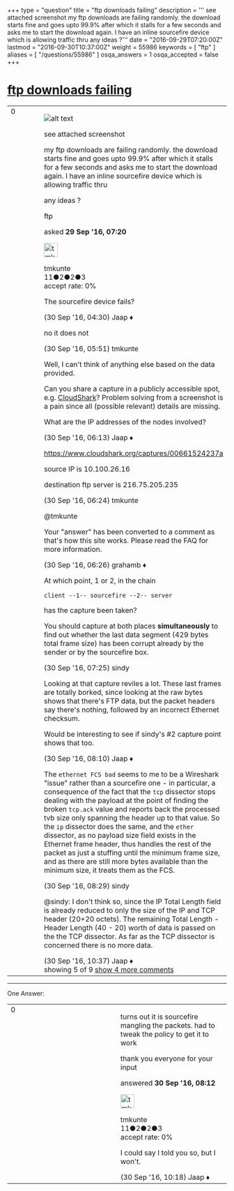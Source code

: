+++
type = "question"
title = "ftp downloads failing"
description = ''' see attached screenshot my ftp downloads are failing randomly. the download starts fine and goes upto 99.9% after which it stalls for a few seconds and asks me to start the download again. I have an inline sourcefire device which is allowing traffic thru any ideas ?'''
date = "2016-09-29T07:20:00Z"
lastmod = "2016-09-30T10:37:00Z"
weight = 55986
keywords = [ "ftp" ]
aliases = [ "/questions/55986" ]
osqa_answers = 1
osqa_accepted = false
+++

<div class="headNormal">

# [ftp downloads failing](/questions/55986/ftp-downloads-failing)

</div>

<div id="main-body">

<div id="askform">

<table id="question-table" style="width:100%;"><colgroup><col style="width: 50%" /><col style="width: 50%" /></colgroup><tbody><tr class="odd"><td style="width: 30px; vertical-align: top"><div class="vote-buttons"><span id="post-55986-upvote" class="ajax-command post-vote up" rel="nofollow" title="I like this post (click again to cancel)"> </span><div id="post-55986-score" class="post-score" title="current number of votes">0</div><span id="post-55986-downvote" class="ajax-command post-vote down" rel="nofollow" title="I dont like this post (click again to cancel)"> </span> <span id="favorite-mark" class="ajax-command favorite-mark" rel="nofollow" title="mark/unmark this question as favorite (click again to cancel)"> </span><div id="favorite-count" class="favorite-count"></div></div></td><td><div id="item-right"><div class="question-body"><p><img src="https://osqa-ask.wireshark.org/upfiles/do.jpg" alt="alt text" /></p><p>see attached screenshot</p><p>my ftp downloads are failing randomly. the download starts fine and goes upto 99.9% after which it stalls for a few seconds and asks me to start the download again. I have an inline sourcefire device which is allowing traffic thru</p><p>any ideas ?</p></div><div id="question-tags" class="tags-container tags"><span class="post-tag tag-link-ftp" rel="tag" title="see questions tagged &#39;ftp&#39;">ftp</span></div><div id="question-controls" class="post-controls"></div><div class="post-update-info-container"><div class="post-update-info post-update-info-user"><p>asked <strong>29 Sep '16, 07:20</strong></p><img src="https://secure.gravatar.com/avatar/0b247a9c8e15d271b4d37cedc0876022?s=32&amp;d=identicon&amp;r=g" class="gravatar" width="32" height="32" alt="tmkunte&#39;s gravatar image" /><p><span>tmkunte</span><br />
<span class="score" title="11 reputation points">11</span><span title="2 badges"><span class="badge1">●</span><span class="badgecount">2</span></span><span title="2 badges"><span class="silver">●</span><span class="badgecount">2</span></span><span title="3 badges"><span class="bronze">●</span><span class="badgecount">3</span></span><br />
<span class="accept_rate" title="Rate of the user&#39;s accepted answers">accept rate:</span> <span title="tmkunte has no accepted answers">0%</span></p></img></div></div><div id="comments-container-55986" class="comments-container"><span id="56003"></span><div id="comment-56003" class="comment"><div id="post-56003-score" class="comment-score"></div><div class="comment-text"><p>The sourcefire device fails?</p></div><div id="comment-56003-info" class="comment-info"><span class="comment-age">(30 Sep '16, 04:30)</span> <span class="comment-user userinfo">Jaap ♦</span></div></div><span id="56010"></span><div id="comment-56010" class="comment"><div id="post-56010-score" class="comment-score"></div><div class="comment-text"><p>no it does not</p></div><div id="comment-56010-info" class="comment-info"><span class="comment-age">(30 Sep '16, 05:51)</span> <span class="comment-user userinfo">tmkunte</span></div></div><span id="56012"></span><div id="comment-56012" class="comment"><div id="post-56012-score" class="comment-score"></div><div class="comment-text"><p>Well, I can't think of anything else based on the data provided.</p><p>Can you share a capture in a publicly accessible spot, e.g. <a href="http://cloudshark.org">CloudShark</a>? Problem solving from a screenshot is a pain since all (possible relevant) details are missing.</p><p>What are the IP addresses of the nodes involved?</p></div><div id="comment-56012-info" class="comment-info"><span class="comment-age">(30 Sep '16, 06:13)</span> <span class="comment-user userinfo">Jaap ♦</span></div></div><span id="56013"></span><div id="comment-56013" class="comment"><div id="post-56013-score" class="comment-score"></div><div class="comment-text"><p><a href="https://www.cloudshark.org/captures/00661524237a">https://www.cloudshark.org/captures/00661524237a</a></p><p>source IP is 10.100.26.16</p><p>destination ftp server is 216.75.205.235</p></div><div id="comment-56013-info" class="comment-info"><span class="comment-age">(30 Sep '16, 06:24)</span> <span class="comment-user userinfo">tmkunte</span></div></div><span id="56014"></span><div id="comment-56014" class="comment"><div id="post-56014-score" class="comment-score"></div><div class="comment-text"><p><span>@tmkunte</span></p><p>Your "answer" has been converted to a comment as that's how this site works. Please read the FAQ for more information.</p></div><div id="comment-56014-info" class="comment-info"><span class="comment-age">(30 Sep '16, 06:26)</span> <span class="comment-user userinfo">grahamb ♦</span></div></div><span id="56019"></span><div id="comment-56019" class="comment not_top_scorer"><div id="post-56019-score" class="comment-score"></div><div class="comment-text"><p>At which point, 1 or 2, in the chain</p><pre><code>client --1-- sourcefire --2-- server</code></pre><p>has the capture been taken?</p><p>You should capture at both places <strong>simultaneously</strong> to find out whether the last data segment (429 bytes total frame size) has been corrupt already by the sender or by the sourcefire box.</p></div><div id="comment-56019-info" class="comment-info"><span class="comment-age">(30 Sep '16, 07:25)</span> <span class="comment-user userinfo">sindy</span></div></div><span id="56022"></span><div id="comment-56022" class="comment not_top_scorer"><div id="post-56022-score" class="comment-score"></div><div class="comment-text"><p>Looking at that capture reviles a lot. These last frames are totally borked, since looking at the raw bytes shows that there's FTP data, but the packet headers say there's nothing, followed by an incorrect Ethernet checksum.</p><p>Would be interesting to see if sindy's #2 capture point shows that too.</p></div><div id="comment-56022-info" class="comment-info"><span class="comment-age">(30 Sep '16, 08:10)</span> <span class="comment-user userinfo">Jaap ♦</span></div></div><span id="56025"></span><div id="comment-56025" class="comment not_top_scorer"><div id="post-56025-score" class="comment-score"></div><div class="comment-text"><p>The <code>ethernet FCS bad</code> seems to me to be a Wireshark "issue" rather than a sourcefire one - in particular, a consequence of the fact that the <code>tcp</code> dissector stops dealing with the payload at the point of finding the broken <code>tcp.ack</code> value and reports back the processed tvb size only spanning the header up to that value. So the <code>ip</code> dissector does the same, and the <code>ether</code> dissector, as no payload size field exists in the Ethernet frame header, thus handles the rest of the packet as just a stuffing until the minimum frame size, and as there are still more bytes available than the minimum size, it treats them as the FCS.</p></div><div id="comment-56025-info" class="comment-info"><span class="comment-age">(30 Sep '16, 08:29)</span> <span class="comment-user userinfo">sindy</span></div></div><span id="56030"></span><div id="comment-56030" class="comment not_top_scorer"><div id="post-56030-score" class="comment-score"></div><div class="comment-text"><p><span>@sindy</span>: I don't think so, since the IP Total Length field is already reduced to only the size of the IP and TCP header (20+20 octets). The remaining Total Length - Header Length (40 - 20) worth of data is passed on the the TCP dissector. As far as the TCP dissector is concerned there is no more data.</p></div><div id="comment-56030-info" class="comment-info"><span class="comment-age">(30 Sep '16, 10:37)</span> <span class="comment-user userinfo">Jaap ♦</span></div></div></div><div id="comment-tools-55986" class="comment-tools"><span class="comments-showing"> showing 5 of 9 </span> <a href="#" class="show-all-comments-link">show 4 more comments</a></div><div class="clear"></div><div id="comment-55986-form-container" class="comment-form-container"></div><div class="clear"></div></div></td></tr></tbody></table>

------------------------------------------------------------------------

<div class="tabBar">

<span id="sort-top"></span>

<div class="headQuestions">

One Answer:

</div>

</div>

<span id="56023"></span>

<div id="answer-container-56023" class="answer answered-by-owner">

<table style="width:100%;"><colgroup><col style="width: 50%" /><col style="width: 50%" /></colgroup><tbody><tr class="odd"><td style="width: 30px; vertical-align: top"><div class="vote-buttons"><span id="post-56023-upvote" class="ajax-command post-vote up" rel="nofollow" title="I like this post (click again to cancel)"> </span><div id="post-56023-score" class="post-score" title="current number of votes">0</div><span id="post-56023-downvote" class="ajax-command post-vote down" rel="nofollow" title="I dont like this post (click again to cancel)"> </span></div></td><td><div class="item-right"><div class="answer-body"><p>turns out it is sourcefire mangling the packets. had to tweak the policy to get it to work</p><p>thank you everyone for your input</p></div><div class="answer-controls post-controls"></div><div class="post-update-info-container"><div class="post-update-info post-update-info-user"><p>answered <strong>30 Sep '16, 08:12</strong></p><img src="https://secure.gravatar.com/avatar/0b247a9c8e15d271b4d37cedc0876022?s=32&amp;d=identicon&amp;r=g" class="gravatar" width="32" height="32" alt="tmkunte&#39;s gravatar image" /><p><span>tmkunte</span><br />
<span class="score" title="11 reputation points">11</span><span title="2 badges"><span class="badge1">●</span><span class="badgecount">2</span></span><span title="2 badges"><span class="silver">●</span><span class="badgecount">2</span></span><span title="3 badges"><span class="bronze">●</span><span class="badgecount">3</span></span><br />
<span class="accept_rate" title="Rate of the user&#39;s accepted answers">accept rate:</span> <span title="tmkunte has no accepted answers">0%</span></p></div></div><div id="comments-container-56023" class="comments-container"><span id="56029"></span><div id="comment-56029" class="comment"><div id="post-56029-score" class="comment-score"></div><div class="comment-text"><p>I could say I told you so, but I won't.</p></div><div id="comment-56029-info" class="comment-info"><span class="comment-age">(30 Sep '16, 10:18)</span> <span class="comment-user userinfo">Jaap ♦</span></div></div></div><div id="comment-tools-56023" class="comment-tools"></div><div class="clear"></div><div id="comment-56023-form-container" class="comment-form-container"></div><div class="clear"></div></div></td></tr></tbody></table>

</div>

<div class="paginator-container-left">

</div>

</div>

</div>

